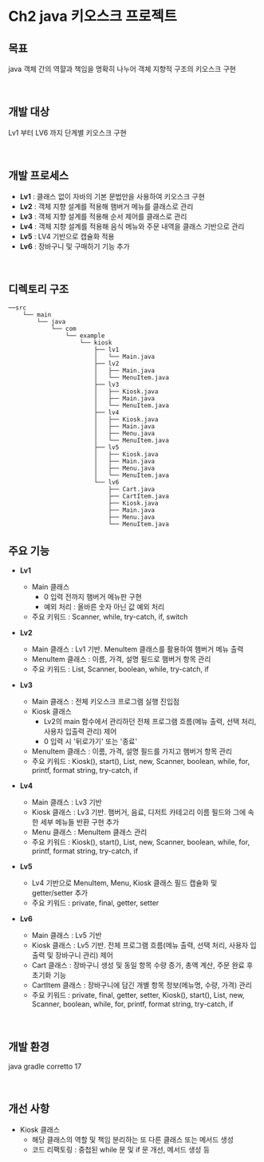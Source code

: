 # Ch2 java 키오스크 프로젝트

## 목표
java 객체 간의 역햘과 책임을 명확히 나누어 객체 지향적 구조의 키오스크 구현

<br>

## 개발 대상
Lv1 부터 LV6 까지 단계별 키오스크 구현

<br>

## 개발 프로세스
- **Lv1** : 클래스 없이 자바의 기본 문법만을 사용하여 키오스크 구현
- **Lv2** : 객체 지향 설계를 적용해 햄버거 메뉴를 클래스로 관리
- **Lv3** : 객체 지향 설계를 적용해 순서 제어를 클래스로 관리
- **Lv4** : 객체 지향 설계를 적용해 음식 메뉴와 주문 내역을 클래스 기반으로 관리
- **Lv5** : LV4 기반으로 캡슐화 적용
- **Lv6** : 장바구니 및 구매하기 기능 추가

<br>

## 디렉토리 구조
```
──src
    └── main
        └── java
            └── com
                └── example
                    └── kiosk
                        ├── lv1
                        │   └── Main.java
                        ├── lv2
                        │   ├── Main.java
                        │   └── MenuItem.java
                        ├── lv3
                        │   ├── Kiosk.java
                        │   ├── Main.java
                        │   └── MenuItem.java
                        ├── lv4
                        │   ├── Kiosk.java
                        │   ├── Main.java
                        │   ├── Menu.java
                        │   └── MenuItem.java
                        ├── lv5
                        │   ├── Kiosk.java
                        │   ├── Main.java
                        │   ├── Menu.java
                        │   └── MenuItem.java
                        └── lv6
                            ├── Cart.java
                            ├── CartItem.java
                            ├── Kiosk.java
                            ├── Main.java
                            ├── Menu.java
                            └── MenuItem.java
```

## 주요 기능
- **Lv1**
  - Main 클래스 
    - 0 입력 전까지 햄버거 메뉴판 구현
    - 예외 처리 : 올바른 숫자 아닌 값 예외 처리
  - 주요 키워드 : Scanner, while, try-catch, if, switch
 
- **Lv2**  
  - Main 클래스 : Lv1 기반. MenuItem 클래스를 활용하여 햄버거 메뉴 출력
  - MenuItem 클래스 : 이름, 가격, 설명 필드로 햄버거 항목 관리 
  - 주요 키워드 : List, Scanner, boolean, while, try-catch, if
 
- **Lv3**  
  - Main 클래스 : 전체 키오스크 프로그램 실행 진입점
  - Kiosk 클래스
    - Lv2의 main 함수에서 관리하던 전체 프로그램 흐름(메뉴 출력, 선택 처리, 사용자 입출력 관리) 제어
    - 0 입력 시 '뒤로가기' 또는 '종료' 
  - MenuItem 클래스 : 이름, 가격, 설명 필드를 가지고 햄버거 항목 관리 
  - 주요 키워드 : Kiosk(), start(), List, new, Scanner, boolean, while, for, printf, format string, try-catch, if

- **Lv4**  
  - Main 클래스 : Lv3 기반
  - Kiosk 클래스 : Lv3 기반. 햄버거, 음료, 디저트 카테고리 이름 필드와 그에 속한 세부 메뉴들 반환 구현 추가
  - Menu 클래스 : MenuItem 클래스 관리
  - 주요 키워드 : Kiosk(), start(), List, new, Scanner, boolean, while, for, printf, format string, try-catch, if
 
- **Lv5**  
  - Lv4 기반으로 MenuItem, Menu, Kiosk 클래스 필드 캡슐화 및 getter/setter 추가
  - 주요 키워드 : private, final, getter, setter
 
- **Lv6**  
  - Main 클래스 : Lv5 기반
  - Kiosk 클래스 : Lv5 기반. 전체 프로그램 흐름(메뉴 출력, 선택 처리, 사용자 입출력 및 장바구니 관리) 제어
  - Cart 클래스 : 장바구니 생성 및 동일 항목 수량 증가, 총액 계산, 주문 완료 후 초기화 기능
  - CartItem 클래스 : 장바구니에 담긴 개별 항목 정보(메뉴명, 수량, 가격) 관리
  - 주요 키워드 : private, final, getter, setter, Kiosk(), start(), List, new, Scanner, boolean, while, for, printf, format string, try-catch, if

<br>

## 개발 환경
java gradle corretto 17

<br>

## 개선 사항
- Kiosk 클래스
  - 해당 클래스의 역할 및 책임 분리하는 또 다른 클래스 또는 메서드 생성
  - 코드 리팩토링 : 중첩된 while 문 및 if 문 개선, 메서드 생성 등 


